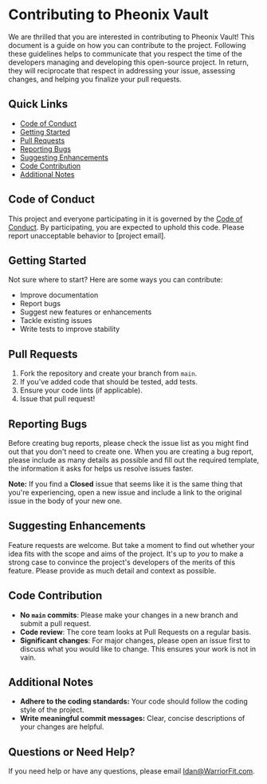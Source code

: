 # Contributing to Pheonix Vault

We are thrilled that you are interested in contributing to Pheonix Vault! This document is a guide on how you can contribute to the project. Following these guidelines helps to communicate that you respect the time of the developers managing and developing this open-source project. In return, they will reciprocate that respect in addressing your issue, assessing changes, and helping you finalize your pull requests.

## Quick Links

- [Code of Conduct](#code-of-conduct)
- [Getting Started](#getting-started)
- [Pull Requests](#pull-requests)
- [Reporting Bugs](#reporting-bugs)
- [Suggesting Enhancements](#suggesting-enhancements)
- [Code Contribution](#code-contribution)
- [Additional Notes](#additional-notes)

## Code of Conduct

This project and everyone participating in it is governed by the [Code of Conduct](CODE_OF_CONDUCT.md). By participating, you are expected to uphold this code. Please report unacceptable behavior to [project email].

## Getting Started

Not sure where to start? Here are some ways you can contribute:

- Improve documentation
- Report bugs
- Suggest new features or enhancements
- Tackle existing issues
- Write tests to improve stability

## Pull Requests

1. Fork the repository and create your branch from `main`.
2. If you've added code that should be tested, add tests.
3. Ensure your code lints (if applicable).
4. Issue that pull request!

## Reporting Bugs

Before creating bug reports, please check the issue list as you might find out that you don't need to create one. When you are creating a bug report, please include as many details as possible and fill out the required template, the information it asks for helps us resolve issues faster.

**Note:** If you find a **Closed** issue that seems like it is the same thing that you're experiencing, open a new issue and include a link to the original issue in the body of your new one.

## Suggesting Enhancements

Feature requests are welcome. But take a moment to find out whether your idea fits with the scope and aims of the project. It's up to *you* to make a strong case to convince the project's developers of the merits of this feature. Please provide as much detail and context as possible.

## Code Contribution

- **No `main` commits**: Please make your changes in a new branch and submit a pull request.
- **Code review**: The core team looks at Pull Requests on a regular basis.
- **Significant changes**: For major changes, please open an issue first to discuss what you would like to change. This ensures your work is not in vain.

## Additional Notes

- **Adhere to the coding standards:** Your code should follow the coding style of the project.
- **Write meaningful commit messages:** Clear, concise descriptions of your changes are helpful.

## Questions or Need Help?

If you need help or have any questions, please email Idan@WarriorFit.com.
